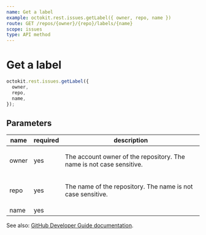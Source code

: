 ```yaml
---
name: Get a label
example: octokit.rest.issues.getLabel({ owner, repo, name })
route: GET /repos/{owner}/{repo}/labels/{name}
scope: issues
type: API method
---
```


# Get a label

```js
octokit.rest.issues.getLabel({
  owner,
  repo,
  name,
});
```

## Parameters

<table>
  <thead>
    <tr>
      <th>name</th>
      <th>required</th>
      <th>description</th>
    </tr>
  </thead>
  <tbody>
    <tr><td>owner</td><td>yes</td><td>

The account owner of the repository. The name is not case sensitive.

</td></tr>
<tr><td>repo</td><td>yes</td><td>

The name of the repository. The name is not case sensitive.

</td></tr>
<tr><td>name</td><td>yes</td><td>

</td></tr>
  </tbody>
</table>

See also: [GitHub Developer Guide documentation](https://docs.github.com/rest/reference/issues#get-a-label).
